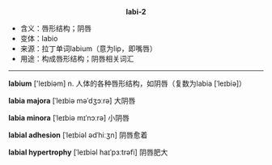
**<center>labi-2</center>**

- <span class="definition">含义：唇形结构；阴唇</span>
- <span class="definition">变体：labio</span>
- <span class="definition">来源：拉丁单词labium（意为lip，即嘴唇）</span>
- <span class="definition">用途：构成唇形结构；阴唇相关词汇</span>


---


<span class="vocabulary">**labium**</span> ['leɪbiəm] n. 人体的各种唇形结构，如阴唇（复数为labia [ˈleɪbiə]）

<span class="vocabulary">**labia majora**</span> [ˈleɪbiə məˈdʒɔːrə] 大阴唇

<span class="vocabulary">**labia minora**</span> [ˈleɪbiə mɪˈnɔːrə] 小阴唇

<span class="vocabulary">**labial adhesion**</span> [ˈleɪbiəl ədˈhiːʒn] 阴唇愈着

<span class="vocabulary">**labial hypertrophy**</span> [ˈleɪbiəl haɪˈpɜːtrəfi] 阴唇肥大

